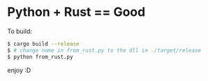 # Python + Rust == Good #

To build:

```bash
$ cargo build --release
$ # change name in from_rust.py to the dll in ./target/release
$ python from_rust.py
```

enjoy :D